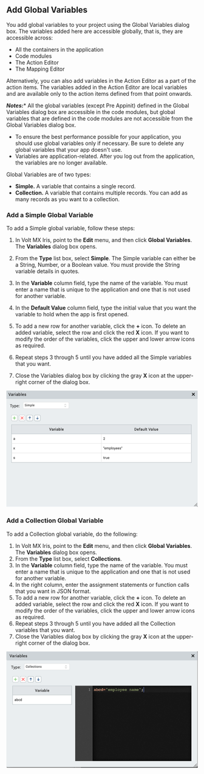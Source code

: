                          


Add Global Variables
--------------------

You add global variables to your project using the Global Variables dialog box. The variables added here are accessible globally, that is, they are accessible across:

*   All the containers in the application
*   Code modules
*   The Action Editor
*   The Mapping Editor

Alternatively, you can also add variables in the Action Editor as a part of the action items. The variables added in the Action Editor are local variables and are available only to the action items defined from that point onwards.

**_Notes:_***   All the global variables (except Pre Appinit) defined in the Global Variables dialog box are accessible in the code modules, but global variables that are defined in the code modules are not accessible from the Global Variables dialog box.
*   To ensure the best performance possible for your application, you should use global variables only if necessary. Be sure to delete any global variables that your app doesn't use.
*   Variables are application-related. After you log out from the application, the variables are no longer available.

Global Variables are of two types:

*   **Simple.** A variable that contains a single record.
*   **Collection.** A variable that contains multiple records. You can add as many records as you want to a collection.

### Add a Simple Global Variable

To add a Simple global variable, follow these steps:

1.  In Volt MX Iris, point to the **Edit** menu, and then click **Global Variables**. The **Variables** dialog box opens.
2.  From the **Type** list box, select **Simple**. The Simple variable can either be a String, Number, or a Boolean value. You must provide the String variable details in quotes.  
    
3.  In the **Variable** column field, type the name of the variable. You must enter a name that is unique to the application and one that is not used for another variable.
4.  In the **Default Value** column field, type the initial value that you want the variable to hold when the app is first opened.
5.  To add a new row for another variable, click the **+** icon. To delete an added variable, select the row and click the red **X** icon. If you want to modify the order of the variables, click the upper and lower arrow icons as required.
6.  Repeat steps 3 through 5 until you have added all the Simple variables that you want.
7.  Close the Variables dialog box by clicking the gray **X** icon at the upper-right corner of the dialog box.

![](Resources/Images/Simple_Global_Variables_522x394.png)

### Add a Collection Global Variable

To add a Collection global variable, do the following:

1.  In Volt MX Iris, point to the **Edit** menu, and then click **Global Variables**. The **Variables** dialog box opens.
2.  From the **Type** list box, select **Collections**.
3.  In the **Variable** column field, type the name of the variable. You must enter a name that is unique to the application and one that is not used for another variable.
4.  In the right column, enter the assignment statements or function calls that you want in JSON format.
5.  To add a new row for another variable, click the **+** icon. To delete an added variable, select the row and click the red **X** icon. If you want to modify the order of the variables, click the upper and lower arrow icons as required.
6.  Repeat steps 3 through 5 until you have added all the Collection variables that you want.
7.  Close the Variables dialog box by clicking the gray **X** icon at the upper-right corner of the dialog box.

![](Resources/Images/Collections_Global_Variable_454x378.png)
